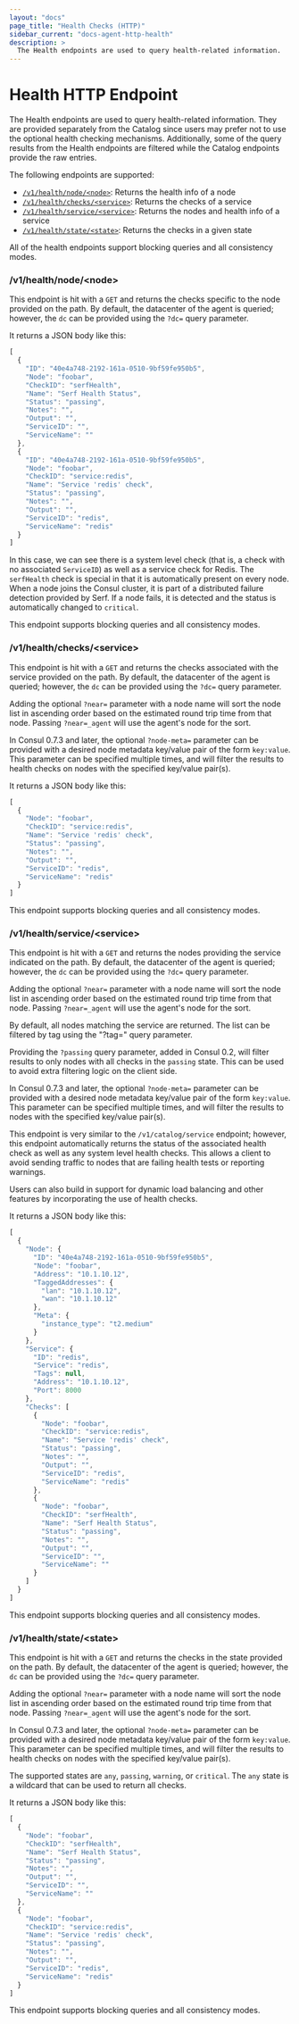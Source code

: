 ```yaml
---
layout: "docs"
page_title: "Health Checks (HTTP)"
sidebar_current: "docs-agent-http-health"
description: >
  The Health endpoints are used to query health-related information.
---
```


# Health HTTP Endpoint

The Health endpoints are used to query health-related information. They are provided separately
from the Catalog since users may prefer not to use the optional health checking mechanisms.
Additionally, some of the query results from the Health endpoints are filtered while the Catalog
endpoints provide the raw entries.

The following endpoints are supported:

* [`/v1/health/node/<node>`](#health_node): Returns the health info of a node
* [`/v1/health/checks/<service>`](#health_checks): Returns the checks of a service
* [`/v1/health/service/<service>`](#health_service): Returns the nodes and health info of a service
* [`/v1/health/state/<state>`](#health_state): Returns the checks in a given state

All of the health endpoints support blocking queries and all consistency modes.

### <a name="health_node"></a> /v1/health/node/\<node\>

This endpoint is hit with a `GET` and returns the checks specific to the node
provided on the path. By default, the datacenter of the agent is queried;
however, the `dc` can be provided using the `?dc=` query parameter.

It returns a JSON body like this:

```javascript
[
  {
    "ID": "40e4a748-2192-161a-0510-9bf59fe950b5",
    "Node": "foobar",
    "CheckID": "serfHealth",
    "Name": "Serf Health Status",
    "Status": "passing",
    "Notes": "",
    "Output": "",
    "ServiceID": "",
    "ServiceName": ""
  },
  {
    "ID": "40e4a748-2192-161a-0510-9bf59fe950b5",
    "Node": "foobar",
    "CheckID": "service:redis",
    "Name": "Service 'redis' check",
    "Status": "passing",
    "Notes": "",
    "Output": "",
    "ServiceID": "redis",
    "ServiceName": "redis"
  }
]
```

In this case, we can see there is a system level check (that is, a check with
no associated `ServiceID`) as well as a service check for Redis. The `serfHealth` check
is special in that it is automatically present on every node. When a node
joins the Consul cluster, it is part of a distributed failure detection
provided by Serf. If a node fails, it is detected and the status is automatically
changed to `critical`.

This endpoint supports blocking queries and all consistency modes.

### <a name="health_checks"></a> /v1/health/checks/\<service\>

This endpoint is hit with a `GET` and returns the checks associated with
the service provided on the path. By default, the datacenter of the agent is queried;
however, the `dc` can be provided using the `?dc=` query parameter.

Adding the optional `?near=` parameter with a node name will sort
the node list in ascending order based on the estimated round trip
time from that node. Passing `?near=_agent` will use the agent's
node for the sort.

In Consul 0.7.3 and later, the optional `?node-meta=` parameter can be
provided with a desired node metadata key/value pair of the form `key:value`.
This parameter can be specified multiple times, and will filter the results to
health checks on nodes with the specified key/value pair(s).

It returns a JSON body like this:

```javascript
[
  {
    "Node": "foobar",
    "CheckID": "service:redis",
    "Name": "Service 'redis' check",
    "Status": "passing",
    "Notes": "",
    "Output": "",
    "ServiceID": "redis",
    "ServiceName": "redis"
  }
]
```

This endpoint supports blocking queries and all consistency modes.

### <a name="health_service"></a> /v1/health/service/\<service\>

This endpoint is hit with a `GET` and returns the nodes providing
the service indicated on the path. By default, the datacenter of the agent is queried;
however, the `dc` can be provided using the `?dc=` query parameter.

Adding the optional `?near=` parameter with a node name will sort
the node list in ascending order based on the estimated round trip
time from that node. Passing `?near=_agent` will use the agent's
node for the sort.

By default, all nodes matching the service are returned. The list can be filtered
by tag using the "?tag=" query parameter.

Providing the `?passing` query parameter, added in Consul 0.2, will
filter results to only nodes with all checks in the `passing` state.
This can be used to avoid extra filtering logic on the client side.

In Consul 0.7.3 and later, the optional `?node-meta=` parameter can be
provided with a desired node metadata key/value pair of the form `key:value`.
This parameter can be specified multiple times, and will filter the results to
nodes with the specified key/value pair(s).

This endpoint is very similar to the `/v1/catalog/service` endpoint; however, this
endpoint automatically returns the status of the associated health check
as well as any system level health checks. This allows a client to avoid
sending traffic to nodes that are failing health tests or reporting warnings.

Users can also build in support for dynamic load balancing and other features
by incorporating the use of health checks.

It returns a JSON body like this:

```javascript
[
  {
    "Node": {
      "ID": "40e4a748-2192-161a-0510-9bf59fe950b5",
      "Node": "foobar",
      "Address": "10.1.10.12",
      "TaggedAddresses": {
        "lan": "10.1.10.12",
        "wan": "10.1.10.12"
      },
      "Meta": {
        "instance_type": "t2.medium"
      }
    },
    "Service": {
      "ID": "redis",
      "Service": "redis",
      "Tags": null,
      "Address": "10.1.10.12",
      "Port": 8000
    },
    "Checks": [
      {
        "Node": "foobar",
        "CheckID": "service:redis",
        "Name": "Service 'redis' check",
        "Status": "passing",
        "Notes": "",
        "Output": "",
        "ServiceID": "redis",
        "ServiceName": "redis"
      },
      {
        "Node": "foobar",
        "CheckID": "serfHealth",
        "Name": "Serf Health Status",
        "Status": "passing",
        "Notes": "",
        "Output": "",
        "ServiceID": "",
        "ServiceName": ""
      }
    ]
  }
]
```

This endpoint supports blocking queries and all consistency modes.

### <a name="health_state"></a> /v1/health/state/\<state\>

This endpoint is hit with a `GET` and returns the checks in the
state provided on the path. By default, the datacenter of the agent is queried;
however, the `dc` can be provided using the `?dc=` query parameter.

Adding the optional `?near=` parameter with a node name will sort
the node list in ascending order based on the estimated round trip
time from that node. Passing `?near=_agent` will use the agent's
node for the sort.

In Consul 0.7.3 and later, the optional `?node-meta=` parameter can be
provided with a desired node metadata key/value pair of the form `key:value`.
This parameter can be specified multiple times, and will filter the results to
health checks on nodes with the specified key/value pair(s).

The supported states are `any`, `passing`, `warning`, or `critical`.
The `any` state is a wildcard that can be used to return all checks.

It returns a JSON body like this:

```javascript
[
  {
    "Node": "foobar",
    "CheckID": "serfHealth",
    "Name": "Serf Health Status",
    "Status": "passing",
    "Notes": "",
    "Output": "",
    "ServiceID": "",
    "ServiceName": ""
  },
  {
    "Node": "foobar",
    "CheckID": "service:redis",
    "Name": "Service 'redis' check",
    "Status": "passing",
    "Notes": "",
    "Output": "",
    "ServiceID": "redis",
    "ServiceName": "redis"
  }
]
```

This endpoint supports blocking queries and all consistency modes.
